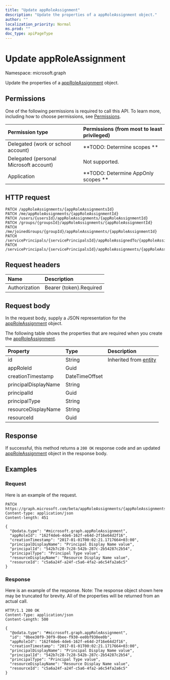 ```yaml
---
title: "Update appRoleAssignment"
description: "Update the properties of a appRoleAssignment object."
author: ""
localization_priority: Normal
ms.prod: ""
doc_type: apiPageType
---
```


# Update appRoleAssignment

Namespace: microsoft.graph

Update the properties of a [appRoleAssignment](../resources/approleassignment.md) object.

## Permissions
One of the following permissions is required to call this API. To learn more, including how to choose permissions, see [Permissions](/concepts/permissions-reference.md).

|Permission type|Permissions (from most to least privileged)|
|:---|:---|
|Delegated (work or school account)|**TODO: Determine scopes **|
|Delegated (personal Microsoft account)|Not supported.|
|Application|**TODO: Determine AppOnly scopes **|

## HTTP request
<!-- {
  "blockType": "ignored"
}
-->
``` http
PATCH /appRoleAssignments/{appRoleAssignmentsId}
PATCH /me/appRoleAssignments/{appRoleAssignmentId}
PATCH /users/{usersId}/appRoleAssignments/{appRoleAssignmentId}
PATCH /groups/{groupsId}/appRoleAssignments/{appRoleAssignmentId}
PATCH /me/joinedGroups/{groupId}/appRoleAssignments/{appRoleAssignmentId}
PATCH /servicePrincipals/{servicePrincipalsId}/appRoleAssignedTo/{appRoleAssignmentId}
PATCH /servicePrincipals/{servicePrincipalsId}/appRoleAssignments/{appRoleAssignmentId}
```

## Request headers
|Name|Description|
|:---|:---|
|Authorization|Bearer {token}.Required|

## Request body
In the request body, supply a JSON representation for the [appRoleAssignment](../resources/approleassignment.md) object.

The following table shows the properties that are required when you create the [appRoleAssignment](../resources/approleassignment.md).

|Property|Type|Description|
|:---|:---|:---|
|id|String| Inherited from [entity](../resources/entity.md)|
|appRoleId|Guid||
|creationTimestamp|DateTimeOffset||
|principalDisplayName|String||
|principalId|Guid||
|principalType|String||
|resourceDisplayName|String||
|resourceId|Guid||



## Response
If successful, this method returns a `200 OK` response code and an updated [appRoleAssignment](../resources/approleassignment.md) object in the response body.

## Examples

### Request
Here is an example of the request.
<!-- {
  "blockType": "request",
  "name": "update_approleassignment"
}
-->
``` http
PATCH https://graph.microsoft.com/beta/appRoleAssignments/{appRoleAssignmentsId}
Content-type: application/json
Content-length: 451

{
  "@odata.type": "#microsoft.graph.appRoleAssignment",
  "appRoleId": "162f4de6-4de6-162f-e64d-2f16e64d2f16",
  "creationTimestamp": "2017-01-01T00:02:21.1717664+03:00",
  "principalDisplayName": "Principal Display Name value",
  "principalId": "542b7c28-7c28-542b-287c-2b54287c2b54",
  "principalType": "Principal Type value",
  "resourceDisplayName": "Resource Display Name value",
  "resourceId": "c5a6a24f-a24f-c5a6-4fa2-a6c54fa2a6c5"
}
```

### Response
Here is an example of the response. Note: The response object shown here may be truncated for brevity. All of the properties will be returned from an actual call.
<!-- {
  "blockType": "response",
  "truncated": true
}
-->
``` http
HTTP/1.1 200 OK
Content-Type: application/json
Content-Length: 500

{
  "@odata.type": "#microsoft.graph.appRoleAssignment",
  "id": "0bee30f9-30f9-0bee-f930-ee0bf930ee0b",
  "appRoleId": "162f4de6-4de6-162f-e64d-2f16e64d2f16",
  "creationTimestamp": "2017-01-01T00:02:21.1717664+03:00",
  "principalDisplayName": "Principal Display Name value",
  "principalId": "542b7c28-7c28-542b-287c-2b54287c2b54",
  "principalType": "Principal Type value",
  "resourceDisplayName": "Resource Display Name value",
  "resourceId": "c5a6a24f-a24f-c5a6-4fa2-a6c54fa2a6c5"
}
```

